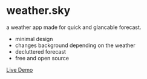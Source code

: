 # weather.sky

a weather app made for quick and glancable forecast.

- minimal design
- changes background depending on the weather
- decluttered forecast
- free and open source

[Live Demo](https://prathamt10.github.io/weather.sky/)

